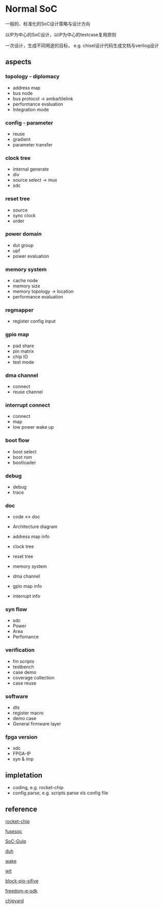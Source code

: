 # Normal SoC

一般的、标准化的SoC设计策略与设计方向

以IP为中心的SoC设计，以IP为中心的testcase复用原则

一次设计，生成不同用途的目标， e.g. chisel设计代码生成文档与verilog设计

## aspects

### topology - diplomacy
- address map
- bus node
- bus protocol -> amba/tilelink
- performance evaluation
- Integration mode


### config - parameter
- reuse
- gradient
- parameter transfer


### clock tree
- internal generate
- div
- source select -> mux
- sdc


### reset tree
- source
- sync clock
- order 


### power domain
- dut group
- upf
- power evaluation


### memory system
- cache node
- memory size
- memory topology -> location
- performance evaluation


### regmapper
- register config input


### gpio map
- pad share
- pin matrix
- chip IO
- test mode


### dma channel
- connect
- reuse channel


### interrupt connect
- connect
- map
- low power wake up


### boot flow
- boot select
- boot rom
- bootloader


### debug
- debug
- trace


### doc
- code <-> doc

- Architecture diagram
- address map info
- clock tree
- reset tree
- memory system
- dma channel
- gpio map info
- interrupt info


### syn flow
- sdc
- Power
- Area
- Perfomance


### verification
- fm scripts
- testbench
- case demo
- coverage collection
- case reuse


### software
- dts
- register macro
- demo case
- General firmware layer


### fpga version
- xdc
- FPGA-IP
- syn & imp

## impletation
- coding, e.g. rocket-chip
- config parse, e.g. scripts parse xls config file

## reference

[rocket-chip](https://github.com/chipsalliance/rocket-chip)

[fusesoc](https://github.com/olofk/fusesoc)

[SoC-Gulp](https://github.com/KingFrige/SoC-Gulp)

[duh](https://github.com/sifive/duh)

[wake](https://github.com/sifive/wake)

[wit](https://github.com/sifive/wit)

[block-pio-sifive](https://github.com/sifive/block-pio-sifive)

[freedom-e-sdk](https://github.com/sifive/freedom-e-sdk)

[chipyard](https://github.com/ucb-bar/chipyard)


